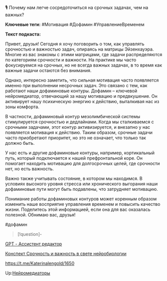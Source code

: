 🎙 Почему нам легче сосредоточиться на срочных задачах, чем на важных?

**Ключевые теги:** #Мотивация #Дофамин #УправлениеВременем

**Текст подкаста:**

Привет, друзья! Сегодня я хочу поговорить о том, как управлять срочностью и важностью задач, опираясь на матрицы Эйзенхауэра. Многие из вас знакомы с этими матрицами, где задачи распределяются по категориям срочности и важности. На практике мы часто фокусируемся на срочных, но не всегда важных задачах, в то время как важные задачи остаются без внимания.

Однако, интересно заметить, что сильная мотивация часто появляется именно при выполнении несрочных задач. Это связано с тем, как работают наши дофаминовые контуры. Дофамин – ключевой нейромедиатор, отвечающий за нашу мотивацию и предвкушение. Он активирует нашу психическую энергию к действию, выталкивая нас из зоны комфорта.

В частности, дофаминовый контур мезолимбической системы стимулируется срочностью и дедлайнами. Когда мы сталкиваемся с срочными задачами, этот контур активизируется, и внезапно у нас появляется мотивация к действию. Таким образом, срочные задачи часто приобретают приоритет, но это не означает, что только так должно быть.

У нас есть и другие дофаминовые контуры, например, кортикальный путь, который подключается к нашей префронтальной коре. Он помогает находить мотивацию для долгосрочных целей, где срочности нет, но есть важность.

Важно также учитывать состояние, в котором мы находимся. В условиях высокого уровня стресса или хронического выгорания наши дофаминовые пути могут быть подавлены, что затрудняет мотивацию.

Понимание работы дофаминовых контуров может коренным образом изменить наше восприятие управления временем и повысить качество жизни. Поделитесь этой информацией, если она для вас оказалась полезной. Обнимаю вас, друзья!

\#дофамин


>[!question]-

[GPT - Ассистент редактор](GPT%20-%20%D0%90%D1%81%D1%81%D0%B8%D1%81%D1%82%D0%B5%D0%BD%D1%82%20%D1%80%D0%B5%D0%B4%D0%B0%D0%BA%D1%82%D0%BE%D1%80.md)

[Конспект Срочность и важность в свете нейробиологии](%D0%9A%D0%BE%D0%BD%D1%81%D0%BF%D0%B5%D0%BA%D1%82%20%D0%A1%D1%80%D0%BE%D1%87%D0%BD%D0%BE%D1%81%D1%82%D1%8C%20%D0%B8%20%D0%B2%D0%B0%D0%B6%D0%BD%D0%BE%D1%81%D1%82%D1%8C%20%D0%B2%20%D1%81%D0%B2%D0%B5%D1%82%D0%B5%20%D0%BD%D0%B5%D0%B9%D1%80%D0%BE%D0%B1%D0%B8%D0%BE%D0%BB%D0%BE%D0%B3%D0%B8%D0%B8.md)

https://t.me/Katerinalengold/1650

Up:[Нейромедиаторы](/404)
